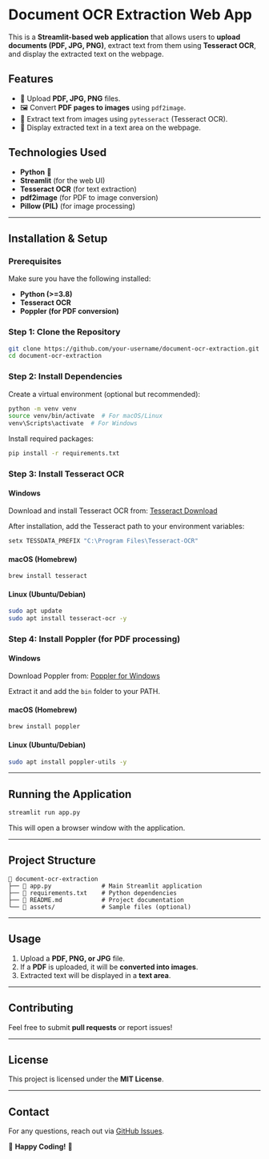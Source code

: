 # Document OCR Extraction Web App

This is a **Streamlit-based web application** that allows users to **upload documents (PDF, JPG, PNG)**, extract text from them using **Tesseract OCR**, and display the extracted text on the webpage.

## Features

- 📂 Upload **PDF, JPG, PNG** files.
- 🖼️ Convert **PDF pages to images** using `pdf2image`.
- 📝 Extract text from images using `pytesseract` (Tesseract OCR).
- 📄 Display extracted text in a text area on the webpage.

## Technologies Used

- **Python** 🐍
- **Streamlit** (for the web UI)
- **Tesseract OCR** (for text extraction)
- **pdf2image** (for PDF to image conversion)
- **Pillow (PIL)** (for image processing)

---

## Installation & Setup

### Prerequisites

Make sure you have the following installed:

- **Python (>=3.8)**
- **Tesseract OCR**
- **Poppler (for PDF conversion)**

### Step 1: Clone the Repository

```sh
git clone https://github.com/your-username/document-ocr-extraction.git
cd document-ocr-extraction
```

### Step 2: Install Dependencies

Create a virtual environment (optional but recommended):

```sh
python -m venv venv
source venv/bin/activate  # For macOS/Linux
venv\Scripts\activate  # For Windows
```

Install required packages:

```sh
pip install -r requirements.txt
```

### Step 3: Install Tesseract OCR

#### **Windows**

Download and install Tesseract OCR from: [Tesseract Download](https://github.com/UB-Mannheim/tesseract/wiki)

After installation, add the Tesseract path to your environment variables:

```sh
setx TESSDATA_PREFIX "C:\Program Files\Tesseract-OCR"
```

#### **macOS (Homebrew)**

```sh
brew install tesseract
```

#### **Linux (Ubuntu/Debian)**

```sh
sudo apt update
sudo apt install tesseract-ocr -y
```

### Step 4: Install Poppler (for PDF processing)

#### **Windows**

Download Poppler from: [Poppler for Windows](https://github.com/oschwartz10612/poppler-windows/releases)

Extract it and add the `bin` folder to your PATH.

#### **macOS (Homebrew)**

```sh
brew install poppler
```

#### **Linux (Ubuntu/Debian)**

```sh
sudo apt install poppler-utils -y
```

---

## Running the Application

```sh
streamlit run app.py
```

This will open a browser window with the application.

---

## Project Structure

```
📂 document-ocr-extraction
├── 📄 app.py              # Main Streamlit application
├── 📜 requirements.txt    # Python dependencies
├── 📜 README.md           # Project documentation
└── 📂 assets/             # Sample files (optional)
```

---

## Usage

1. Upload a **PDF, PNG, or JPG** file.
2. If a **PDF** is uploaded, it will be **converted into images**.
3. Extracted text will be displayed in a **text area**.

---

## Contributing

Feel free to submit **pull requests** or report issues!

---

## License

This project is licensed under the **MIT License**.

---

## Contact

For any questions, reach out via [GitHub Issues](https://github.com/your-username/document-ocr-extraction/issues).

🚀 **Happy Coding!** 🎉

